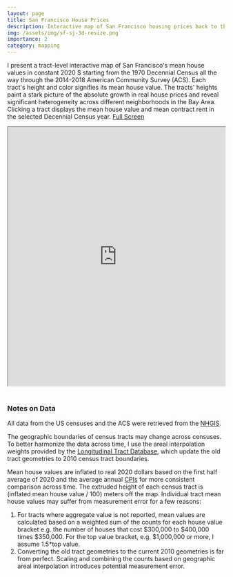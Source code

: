 ```yaml
---
layout: page
title: San Francisco House Prices
description: Interactive map of San Francisco housing prices back to the 1970s.
img: /assets/img/sf-sj-3d-resize.png
importance: 2
category: mapping
---
```


I present a tract-level interactive map of San Francisco's mean house values in constant 2020 $ starting from the 1970 Decennial Census all the way through the 2014-2018 American Community Survey (ACS). Each tract's height and color signifies its mean house value.  The tracts' heights paint a stark picture of the absolute growth in real house prices and reveal significant heterogeneity across different neighborhoods in the Bay Area.  Clicking a tract displays the mean house value and mean contract rent in the selected Decennial Census year. <a href='https://seanmc5943.github.io/sfsj_3d.html'>Full Screen</a>
<iframe src="https://seanmc5943.github.io/sfsj_3d.html"  style='display: block;' width='100%' height='600px' scrolling='no'></iframe>
<br>

### Notes on Data
All data from the US censuses and the ACS were retrieved from the <a href='https://www.nhgis.org/'>NHGIS</a>.

The geographic boundaries of census tracts may change across censuses. To better harmonize the data across time, I use the areal interpolation weights provided by the <a href='https://s4.ad.brown.edu/projects/diversity/Researcher/Bridging.htm'>Longitudinal Tract Database</a>, which update the old tract geometries to 2010 census tract boundaries.

Mean house values are inflated to real 2020 dollars based on the first half average of 2020 and the average annual <a href='https://data.bls.gov/cgi-bin/surveymost?cu'>CPIs</a> for more consistent comparison across time.  The extruded height of each census tract is (inflated mean house value / 100) meters off the map. Individual tract mean house values may suffer from measurement error for a few reasons:
1. For tracts where aggregate value is not reported, mean values are calculated based on a weighted sum of the counts for each house value bracket e.g. the number of houses that cost \$300,000 to \$400,000 times \$350,000. For the top value bracket, e.g. $1,000,000 or more, I assume 1.5*top value.
2. Converting the old tract geometries to the current 2010 geometries is far from perfect. Scaling and combining the counts based on geographic areal interpolation introduces potential measurement error.